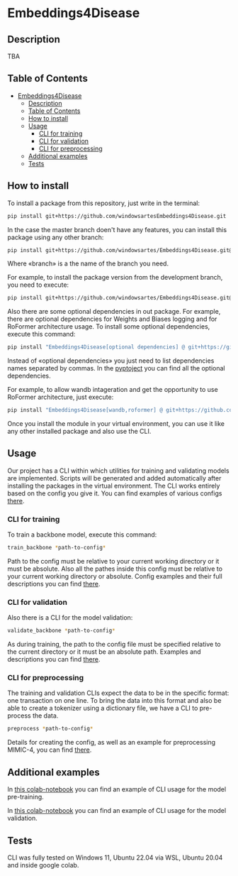 # Embeddings4Disease

## Description

TBA

## Table of Contents

- [Embeddings4Disease](#embeddings4disease)
  - [Description](#description)
  - [Table of Contents](#table-of-contents)
  - [How to install](#how-to-install)
  - [Usage](#usage)
    - [CLI for training](#cli-for-training)
    - [CLI for validation](#cli-for-validation)
    - [CLI for preprocessing](#cli-for-preprocessing)
  - [Additional examples](#additional-examples)
  - [Tests](#tests)

## How to install

To install a package from this repository, just write in the terminal:

```bash
pip install git+https://github.com/windowsartesEmbeddings4Disease.git
```

In the case the master branch doen't have any features, you can install this package using any other branch:

```bash
pip install git+https://github.com/windowsartes/Embeddings4Disease.git@branch
```

Where «branch» is a the name of the branch you need.

For example, to install the package version from the development branch, you need to execute:

```bash
pip install git+https://github.com/windowsartes/Embeddings4Disease.git@development
```

Also there are some optional dependencies in out package. For example, there are optional dependencies for Weights and Biases logging and for RoFormer architecture usage.
To install some optional dependencies, execute this command:

```bash
pip install "Embeddings4Disease[optional dependencies] @ git+https://github.com/windowsartes/Embeddings4Disease.git
```

Instead of «optional dependencies» you just need to list dependencies names separated by commas. In the [pyptoject](./pyproject.toml) you can find all the optional dependencies.

For example, to allow wandb intageration and get the opportunity to use RoFormer architecture, just execute:

```bash
pip install "Embeddings4Disease[wandb,roformer] @ git+https://github.com/windowsartes/Embeddings4Disease.git
```

Once you install the module in your virtual environment, you can use it like any other installed package and also use the CLI.

## Usage

Our project has a CLI within which utilities for training and validating models are implemented.
Scripts will be generated and added automatically after installing the packages in the virtual environment. The CLI works entirely based on the config you give it. You can find examples of various configs [there](./config_examples/).

### CLI for training
To train a backbone model, execute this command:

```bash
train_backbone *path-to-config*
```

Path to the config must be relative to your current working directory or it must be absolute. Also all the pathes inside this config must be relative to your current working directory or absolute. Config examples and their full descriptions you can find [there](./config_examples/train/).

### CLI for validation

Also there is a CLI for the model validation:

```bash
validate_backbone *path-to-config*
```

As during training, the path to the config file must be specified relative to the current directory or it must be an absolute path. Examples and descriptions you can find [there](./config_examples/validate/).

### CLI for preprocessing

The training and validation CLIs expect the data to be in the specific format: one transaction on one line. To bring the data into this format and also be able to create a tokenizer using a dictionary file, we have a CLI to pre-process the data.

```bash
preprocess *path-to-config*
```

Details for creating the config, as well as an example for preprocessing MIMIC-4, you can find [there](./config_examples/preprocess/).

## Additional examples

In [this colab-notebook](https://colab.research.google.com/drive/1xc87kcnBKP5s_thYbfkAgiiIgiNhzBY7?usp=sharing)
you can find an example of CLI usage for the model pre-training.

In [this colab-notebook](https://colab.research.google.com/drive/1UPCCeCHfk88UQ6eW-i-VtZ5sH2jmL9Jc?usp=sharing) you can find an example of CLI usage for the model validation.

## Tests

CLI was fully tested on Windows 11, Ubuntu 22.04 via WSL, Ubuntu 20.04 and inside google colab.